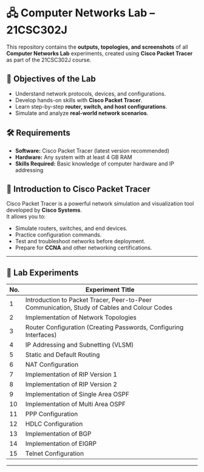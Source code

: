 # 🖧 Computer Networks Lab – 21CSC302J

This repository contains the **outputs, topologies, and screenshots** of all **Computer Networks Lab** experiments, created using **Cisco Packet Tracer** as part of the 21CSC302J course.

## 📌 Objectives of the Lab
- Understand network protocols, devices, and configurations.
- Develop hands-on skills with **Cisco Packet Tracer**.
- Learn step-by-step **router, switch, and host configurations**.
- Simulate and analyze **real-world network scenarios**.

## 🛠 Requirements
- **Software:** Cisco Packet Tracer (latest version recommended)
- **Hardware:** Any system with at least 4 GB RAM
- **Skills Required:** Basic knowledge of computer hardware and IP addressing

## 📖 Introduction to Cisco Packet Tracer
Cisco Packet Tracer is a powerful network simulation and visualization tool developed by **Cisco Systems**.  
It allows you to:
- Simulate routers, switches, and end devices.
- Practice configuration commands.
- Test and troubleshoot networks before deployment.
- Prepare for **CCNA** and other networking certifications.

---

## 🧪 Lab Experiments

| No. | Experiment Title |
|-----|------------------|
| 1   | Introduction to Packet Tracer, Peer-to-Peer Communication, Study of Cables and Colour Codes |
| 2   | Implementation of Network Topologies |
| 3   | Router Configuration (Creating Passwords, Configuring Interfaces) |
| 4   | IP Addressing and Subnetting (VLSM) |
| 5   | Static and Default Routing |
| 6   | NAT Configuration |
| 7   | Implementation of RIP Version 1 |
| 8   | Implementation of RIP Version 2 |
| 9   | Implementation of Single Area OSPF |
| 10  | Implementation of Multi Area OSPF |
| 11  | PPP Configuration |
| 12  | HDLC Configuration |
| 13  | Implementation of BGP |
| 14  | Implementation of EIGRP |
| 15  | Telnet Configuration |

---
